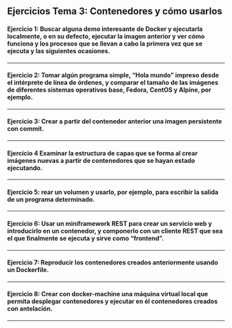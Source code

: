 ## Ejercicios Tema 3: Contenedores y cómo usarlos


#### Ejercicio 1: Buscar alguna demo interesante de Docker y ejecutarla localmente, o en su defecto, ejecutar la imagen anterior y ver cómo funciona y los procesos que se llevan a cabo la primera vez que se ejecuta y las siguientes ocasiones.

---
#### Ejercicio 2: Tomar algún programa simple, “Hola mundo” impreso desde el intérprete de línea de órdenes, y comparar el tamaño de las imágenes de diferentes sistemas operativos base, Fedora, CentOS y Alpine, por ejemplo.

---
#### Ejercicio 3: Crear a partir del contenedor anterior una imagen persistente con commit.

---
#### Ejercicio 4 Examinar la estructura de capas que se forma al crear imágenes nuevas a partir de contenedores que se hayan estado ejecutando.

---
#### Ejercicio 5: rear un volumen y usarlo, por ejemplo, para escribir la salida de un programa determinado.

---
#### Ejercicio 6: Usar un miniframework REST para crear un servicio web y introducirlo en un contenedor, y componerlo con un cliente REST que sea el que finalmente se ejecuta y sirve como “frontend”.

---
#### Ejercicio 7: Reproducir los contenedores creados anteriormente usando un Dockerfile.

---
#### Ejercicio 8: Crear con docker-machine una máquina virtual local que permita desplegar contenedores y ejecutar en él contenedores creados con antelación.

---